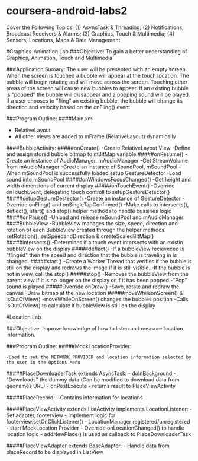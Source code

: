 # coursera-android-labs2
Cover the Following Topics: (1) AsyncTask &amp; Threading; (2) Notifications, Broadcast Receivers &amp; Alarms; (3) Graphics, Touch &amp; Multimedia; (4) Sensors, Locations, Maps &amp; Data Management

#Graphics-Animation Lab
###Objective:
To gain a better understanding of Graphics, Animation, Touch and Multimedia. 

###Application Sumary:
The user will be presented with an empty screen. When the screen is touched a bubble will appear at the touch location. The bubble will begin rotating and will move across the screen. Touching other areas of the screen will cause new bubbles to appear. If an existing bubble is "popped" the bubble will dissappear and a popping sound will be played. If a user chooses to "fling" an existing bubble, the bubble will change its direction and velocity based on the onFling() event. 

###Program Outline:
####Main.xml
- RelativeLayout
- All other views are added to mFrame (RelativeLayout) dynamically

####BubbleActivity:
#####onCreate()
    -Create RelativeLayout View
    -Define and assign stored bubble bitmap to mBitMap variable
#####onResume()
    -Create an instance of AudioManager, mAudioManager
    -Get StreamVolume from mAudioManager
    -Create an instance of SoundPool, mSoundPool
    -When mSoundPool is successfully loaded setup GestureDetector
    -Load sound into mSoundPool
#####onWindowsFocusChanged()
    -Get height and width dimensions of current display
#####onTouchEvent()
    -Override onTouchEvent, delegating touch controll to setupGestureDetector()
#####setupGestureDestector()
    -Create an instance of GestureDetector
    -Override onFling() and onSingleTapConfirmed() 
    -Make calls to intersects(), deflect(), start() and stop() helper methods to handle bussines logic
#####onPause()
    -Unload and release mSoundPool and mAudioManager
####BubbleView
    -BubbleView manages the size, speed, direction and rotation of each BubbleView created through the helper methods: setRotation(), setSpeedandDirection & createScaledBitMap()
#####intersects()
    -Determines if a touch event intersects with an existin bubbleView on the display
#####deflect()
    -If a bubbleView recieveced is "flinged" then the speed and direction that the bubble is traveling in is changed.
#####start()
    -Create a Worker Thread that verifies if the bubble is still on the display and redraws the image if it is still visible.
    -If the bubble is not in view, call the stop()
#####stop()
    -Removes the bubbleView from the parent view if it is no longer on the display or if it has been popped
    -"Pop" sound is played
#####Override onDraw()
    -Save, rotate and redraw the canvas
    -Draw bitmap at the new location
#####moveWhileonScreen() & isOutOfView()
    -moveWhileOnScreen() changes the bubbles position 
    -Calls isOutOfView() to calculate if bubbleView is still on the display




#Location Lab

###Objective: 
Improve knowledge of how to listen and measure location information.

###Program Outline: 
#####MockLocationProvider:
    
    -Used to set the NETWORK_PROVIDER and location information selected by the user in the Options Menu

#####PlaceDownloaderTask extends AsyncTask:
    - doInBackground - "Downloads" the dummy data (Can be modified to download data from geonames URL)
    - onPostExecute - returns result to PlaceViewActivity
    
#####PlaceRecord:
    - Contains information for locations
    
#####PlaceViewActivity extends ListActivity implements LocationListener:
    - Set adapter, footerview
    - Implement logic for footerview.setOnClickListener()
    - LocationManager registered/unregistered
    - start MockLocation Provider
    - Override onLocationChanged() to handle location logic
    - addNewPlace() is used as callback to PlaceDownloaderTask
    
#####PlaceViewAdapter extends BaseAdapter:
    - Handle data from placeRecord to be displayed in ListView
